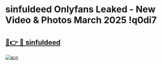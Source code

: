 # sinfuldeed Onlyfans Leaked - New Video & Photos March 2025 !q0di7

# <h2><a href="https://ovjqnw.iuczelnia.edu.pl?title=sinfuldeed&ref=q0di7">🔗👉 🔴 sinfuldeed</a></h2>

[![acn](https://github.com/user-attachments/assets/0f9c940e-d8b0-45ae-aac7-cd30a18b3e1c)](https://ovjqnw.iuczelnia.edu.pl?title=sinfuldeed&ref=q0di7)


